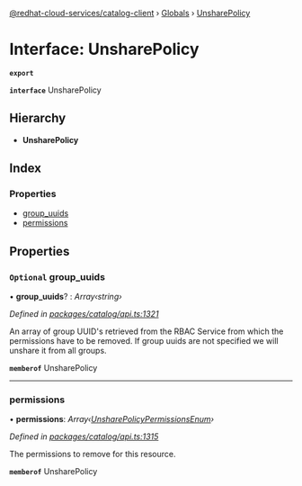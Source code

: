 [@redhat-cloud-services/catalog-client](../README.md) › [Globals](../globals.md) › [UnsharePolicy](unsharepolicy.md)

# Interface: UnsharePolicy

**`export`** 

**`interface`** UnsharePolicy

## Hierarchy

* **UnsharePolicy**

## Index

### Properties

* [group_uuids](unsharepolicy.md#optional-group_uuids)
* [permissions](unsharepolicy.md#permissions)

## Properties

### `Optional` group_uuids

• **group_uuids**? : *Array‹string›*

*Defined in [packages/catalog/api.ts:1321](https://github.com/RedHatInsights/javascript-clients/blob/master/packages/catalog/api.ts#L1321)*

An array of group UUID\'s retrieved from the RBAC Service from which the permissions have to be removed. If group uuids are not specified we will unshare it from all groups.

**`memberof`** UnsharePolicy

___

###  permissions

• **permissions**: *Array‹[UnsharePolicyPermissionsEnum](../enums/unsharepolicypermissionsenum.md)›*

*Defined in [packages/catalog/api.ts:1315](https://github.com/RedHatInsights/javascript-clients/blob/master/packages/catalog/api.ts#L1315)*

The permissions to remove for this resource.

**`memberof`** UnsharePolicy
